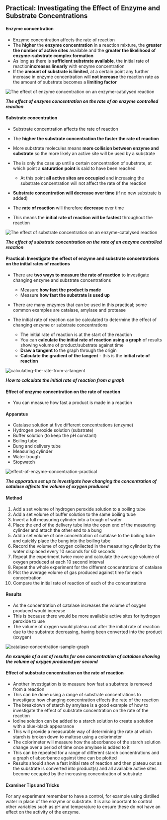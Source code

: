 ## Practical: Investigating the Effect of Enzyme and Substrate Concentrations

#### Enzyme concentration

* Enzyme concentration affects the rate of reaction
* The **higher** the **enzyme concentration** in a reaction mixture, the **greater the number of active sites** available and the **greater the likelihood of enzyme-substrate complex formation**
* As long as there is **sufficient substrate available**, the initial rate of reaction**increases linearly** with enzyme concentration
* If the **amount of substrate is limited**, at a certain point any further increase in enzyme concentration will **not increase** the reaction rate as the amount of substrate becomes a **limiting factor**

![The effect of enzyme concentration on an enzyme-catalysed reaction](The-effect-of-enzyme-concentration-on-an-enzyme-catalysed-reaction.png)

***The effect of enzyme concentration on the rate of an enzyme controlled reaction***

#### Substrate concentration

* Substrate concentration affects the rate of reaction
* The **higher the substrate concentration the faster the rate of reaction**
* More substrate molecules means **more collision between enzyme and substrate** so the more likely an active site will be used by a substrate
* The is only the case up until a certain concentration of substrate, at which point a **saturation point** is said to have been reached

  + At this point **all active sites are occupied** and increasing the substrate concentration will not affect the rate of the reaction
* **Substrate concentration will decrease over time** (if no new substrate is added)
* The **rate of reaction** will therefore **decrease** over time
* This means the **initial rate of reaction will be fastest** throughout the reaction

![The effect of substrate concentration on an enzyme-catalysed reaction](The-effect-of-substrate-concentration-on-an-enzyme-catalysed-reaction.png)

***The effect of substrate concentration on the rate of an enzyme controlled reaction***

#### Practical: Investigate the effect of enzyme and substrate concentrations on the initial rates of reactions

* There are **two ways to measure the rate of reaction** to investigate changing enzyme and substrate concentrations

  + Measure **how fast the product is made**
  + Measure **how fast the substrate is used up**
* There are many enzymes that can be used in this practical; some common examples are catalase, amylase and protease
* The initial rate of reaction can be calculated to determine the effect of changing enzyme or substrate concentrations

  + The initial rate of reaction is at the start of the reaction
  + You can **calculate the initial rate of reaction using a graph** of results showing volume of product/substrate against time
  + **Draw a tangent** to the graph through the origin
  + **Calculate the gradient of the tangent** - this is the **initial rate of reaction**

![calculating-the-rate-from-a-tangent](calculating-the-rate-from-a-tangent.png)

***How to calculate the initial rate of reaction from a graph***

#### Effect of enzyme concentration on the rate of reaction

* You can measure how fast a product is made in a reaction

#### Apparatus

* Catalase solution at five different concentrations (enzyme)
* Hydrogen peroxide solution (substrate)
* Buffer solution (to keep the pH constant)
* Boiling tube
* Bung and delivery tube
* Measuring cylinder
* Water trough
* Stopwatch

![effect-of-enzyme-concentration-practical](effect-of-enzyme-concentration-practical.png)

***The apparatus set up to investigate how changing the concentration of catalase affects the volume of oxygen produced***

#### Method

1. Add a set volume of hydrogen peroxide solution to a boiling tube
2. Add a set volume of buffer solution to the same boiling tube
3. Invert a full measuring cylinder into a trough of water
4. Place the end of the delivery tube into the open end of the measuring cylinder and attach the other end to a bung
5. Add a set volume of one concentration of catalase to the boiling tube and quickly place the bung into the boiling tube
6. Record the volume of oxygen collected in the measuring cylinder by the water displaced every 10 seconds for 60 seconds
7. Repeat the experiment twice more and calculate the average volume of oxygen produced at each 10 second interval
8. Repeat the whole experiment for the different concentrations of catalase
9. Plot the average volume of gas produced against time for each concentration
10. Compare the initial rate of reaction of each of the concentrations

#### Results

* As the concentration of catalase increases the volume of oxygen produced would increase
* This is because there would be more available active sites for hydrogen peroxide to use
* The volume of oxygen would plateau out after the initial rate of reaction due to the substrate decreasing, having been converted into the product (oxygen)

![catalase-concentration-sample-graph](catalase-concentration-sample-graph.png)

***An example of a set of results for one concentration of catalase showing the volume of oxygen produced per second***

#### Effect of substrate concentration on the rate of reaction

* Another investigation is to measure how fast a substrate is removed from a reaction
* This can be done using a range of substrate concentrations to investigate how changing concentration effects the rate of the reaction
* The breakdown of starch by amylase is a good example of how to investigate the effect of substrate concentration on the rate of the reaction
* Iodine solution can be added to a starch solution to create a solution with a blue-black appearance
* This will provide a measurable way of determining the rate at which starch is broken down to maltose using a colorimeter
* The colorimeter will measure how the absorbance of the starch solution change over a period of time once amylase is added to it
* This can be repeated for a range of different starch concentrations and a graph of absorbance against time can be plotted
* Results should show a fast initial rate of reaction and then plateau out as the substrate is converted into product(s) and all available active sites become occupied by the increasing concentration of substrate

#### Examiner Tips and Tricks

For any experiment remember to have a control, for example using distilled water in place of the enzyme or substrate. It is also important to control other variables such as pH and temperature to ensure these do not have an effect on the activity of the enzyme.